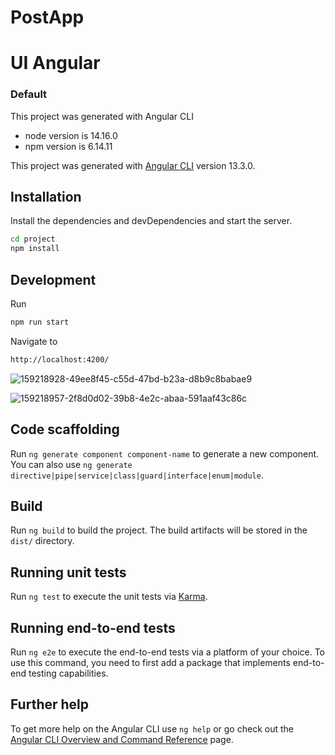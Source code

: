 # PostApp
# UI Angular

### Default
This project was generated with Angular CLI
- node version is 14.16.0
- npm version is 6.14.11

This project was generated with [Angular CLI](https://github.com/angular/angular-cli) version 13.3.0.

## Installation
Install the dependencies and devDependencies and start the server.

```sh
cd project
npm install
```

## Development
Run
```sh
npm run start
```
Navigate to
```sh
http://localhost:4200/
``` 

![159218928-49ee8f45-c55d-47bd-b23a-d8b9c8babae9](https://user-images.githubusercontent.com/9948191/192588313-504fb918-e0d4-4553-912a-edeec43fc9a6.jpg)

![159218957-2f8d0d02-39b8-4e2c-abaa-591aaf43c86c](https://user-images.githubusercontent.com/9948191/192588332-684843ed-8286-4a16-a334-6541dc6874b2.png)

## Code scaffolding

Run `ng generate component component-name` to generate a new component. You can also use `ng generate directive|pipe|service|class|guard|interface|enum|module`.

## Build

Run `ng build` to build the project. The build artifacts will be stored in the `dist/` directory.

## Running unit tests

Run `ng test` to execute the unit tests via [Karma](https://karma-runner.github.io).

## Running end-to-end tests

Run `ng e2e` to execute the end-to-end tests via a platform of your choice. To use this command, you need to first add a package that implements end-to-end testing capabilities.

## Further help

To get more help on the Angular CLI use `ng help` or go check out the [Angular CLI Overview and Command Reference](https://angular.io/cli) page.
